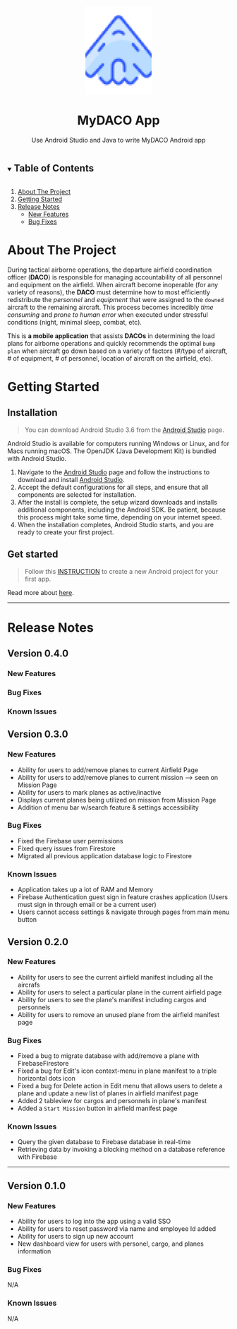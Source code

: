 <!-- PROJECT LOGO -->
<br />
<p align="center">
  <a href="https://github.com/tnguyen606-cs/myDACO">
    <img src="images/aircaft_icon.png" alt="Logo" width="150" height="200">
  </a>

  <h1 align="center">MyDACO App</h1>

  <p align="center">
    Use Android Studio and Java to write MyDACO Android app
  </p>
</p>


<!-- TABLE OF CONTENTS -->
<details open="open">
  <summary><h2 style="display: inline-block">Table of Contents</h2></summary>
  <ol>
    <li><a href="#about-the-project">About The Project</a></li>
    <li><a href="#getting-started">Getting Started</a></li>
    <li>
      <a href="#release-notes">Release Notes</a>
      <ul>
        <li><a href="#new-features">New Features</a></li>
        <li><a href="#bug-fixes">Bug Fixes</a></li>
      </ul>
    </li>
  </ol>
</details>

<!-- ABOUT THE PROJECT -->
# About The Project

During tactical airborne operations, the departure airfield coordination officer (**DACO**) is responsible for managing accountability of all personnel and equipment on the airfield. When aircraft become inoperable (for any variety of reasons), the **DACO** must determine how to most efficiently redistribute the *personnel* and *equipment* that were assigned to the `downed` aircraft to the remaining aircraft. This process becomes incredibly *time consuming* and *prone to human error* when executed under stressful conditions (night, minimal sleep, combat, etc).  

This is **a mobile application** that assists **DACOs** in determining the load plans for airborne operations and quickly recommends the optimal `bump plan` when aircraft go down based on a variety of factors (#/type of aircraft, # of equipment, # of personnel, location of aircraft on the airfield, etc). 

<!-- GETTING STARTED -->
# Getting Started
## Installation

> You can download Android Studio 3.6 from the [Android Studio](https://developer.android.com/studio/) page.   

Android Studio is available for computers running Windows or Linux, and for Macs running macOS. The OpenJDK (Java Development Kit) is bundled with Android Studio.

1. Navigate to the [Android Studio](https://developer.android.com/studio/) page and follow the instructions to download and install [Android Studio](https://developer.android.com/studio/install.html). 
2. Accept the default configurations for all steps, and ensure that all components are selected for installation.
3. After the install is complete, the setup wizard downloads and installs additional components, including the Android SDK. Be patient, because this process might take some time, depending on your internet speed.
4. When the installation completes, Android Studio starts, and you are ready to create your first project.

## Get started

> Follow this [INSTRUCTION](https://developer.android.com/codelabs/build-your-first-android-app#2) to create a new Android project for your first app.  

Read more about [here](https://developer.android.com/codelabs/build-your-first-android-app#0).

<!-- RELEASE NOTES -->
---
# Release Notes
## Version 0.4.0

### New Features

### Bug Fixes

### Known Issues

## Version 0.3.0

### New Features
* Ability for users to add/remove planes to current Airfield Page
* Ability for users to add/remove planes to current mission --> seen on Mission Page
* Ability for users to mark planes as active/inactive
* Displays current planes being utilized on mission from Mission Page
* Addition of menu bar w/search feature & settings accessibility

### Bug Fixes
* Fixed the Firebase user permissions 
* Fixed query issues from Firestore
* Migrated all previous application database logic to Firestore

### Known Issues
* Application takes up a lot of RAM and Memory 
* Firebase Authentication guest sign in feature crashes application (Users must sign in through email or be a current user)
* Users cannot access settings & navigate through pages from main menu button

## Version 0.2.0

### New Features
* Ability for users to see the current airfield manifest including all the aircrafs
* Ability for users to select a particular plane in the current airfield page
* Ability for users to see the plane's manifest including cargos and personnels
* Ability for users to remove an unused plane from the airfield manifest page

### Bug Fixes
* Fixed a bug to migrate database with add/remove a plane with FirebaseFirestore
* Fixed a bug for Edit's icon context-menu in plane manifest to a triple horizontal dots icon
* Fixed a bug for Delete action in Edit menu that allows users to delete a plane and update a new list of planes in airfield manifest page
* Added 2 tableview for cargos and personnels in plane's manifest
* Added a `Start Mission` button in airfield manifest page

### Known Issues
* Query the given database to Firebase database in real-time
* Retrieving data by invoking a blocking method on a database reference with Firebase

----
## Version 0.1.0

### New Features
* Ability for users to log into the app using a valid SSO
* Ability for users to reset password via name and employee Id added
* Ability for users to sign up new account
* New dashboard view for users with personel, cargo, and planes information

### Bug Fixes
N/A

### Known Issues
N/A
